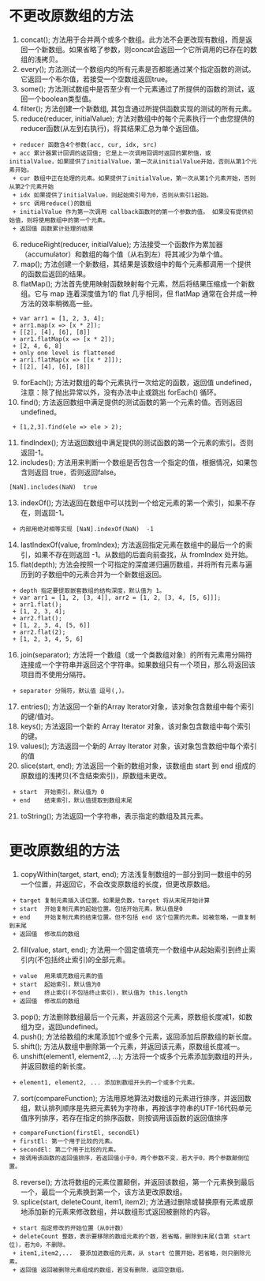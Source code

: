
# 不更改原数组的方法
1. concat(); 方法用于合并两个或多个数组。此方法不会更改现有数组，而是返回一个新数组。如果省略了参数，则concat会返回一个它所调用的已存在的数组的浅拷贝。
2. every(); 方法测试一个数组内的所有元素是否都能通过某个指定函数的测试。它返回一个布尔值，若接受一个空数组返回true。
3. some(); 方法测试数组中是否至少有一个元素通过了所提供的函数的测试，返回一个boolean类型值。
4. filter(); 方法创建一个新数组, 其包含通过所提供函数实现的测试的所有元素。
5. reduce(reducer, initialValue); 方法对数组中的每个元素执行一个由您提供的reducer函数(从左到右执行)，将其结果汇总为单个返回值。
```
 + reducer 函数含4个参数(acc, cur, idx, src)
 + acc 累计器累计回调的返回值; 它是上一次调用回调时返回的累积值，或initialValue，如果提供了initialValue，第一次从initialValue开始，否则从第1个元素开始。
 + cur 数组中正在处理的元素。如果提供了initialValue，第一次从第1个元素开始，否则从第2个元素开始
 + idx 如果提供了initialValue，则起始索引号为0，否则从索引1起始。
 + src 调用reduce()的数组
 + initialValue 作为第一次调用 callback函数时的第一个参数的值。 如果没有提供初始值，则将使用数组中的第一个元素。
 + 返回值 函数累计处理的结果
```
6. reduceRight(reducer, initialValue); 方法接受一个函数作为累加器（accumulator）和数组的每个值（从右到左）将其减少为单个值。
7. map(); 方法创建一个新数组，其结果是该数组中的每个元素都调用一个提供的函数后返回的结果。
8. flatMap(); 方法首先使用映射函数映射每个元素，然后将结果压缩成一个新数组。它与 map 连着深度值为1的 flat 几乎相同，但 flatMap 通常在合并成一种方法的效率稍微高一些。
```
 + var arr1 = [1, 2, 3, 4];
 + arr1.map(x => [x * 2]); 
 + [[2], [4], [6], [8]]
 + arr1.flatMap(x => [x * 2]);
 + [2, 4, 6, 8]
 + only one level is flattened
 + arr1.flatMap(x => [[x * 2]]);
 + [[2], [4], [6], [8]]
```
9. forEach(); 方法对数组的每个元素执行一次给定的函数，返回值 undefined，注意：除了抛出异常以外，没有办法中止或跳出 forEach() 循环。
10. find(); 方法返回数组中满足提供的测试函数的第一个元素的值。否则返回 undefined。
```
 + [1,2,3].find(ele => ele > 2);
```
11. findIndex(); 方法返回数组中满足提供的测试函数的第一个元素的索引。否则返回-1。
12. includes(); 方法用来判断一个数组是否包含一个指定的值，根据情况，如果包含则返回 true，否则返回false。
```
[NaN].includes(NaN)  true
```
13. indexOf(); 方法返回在数组中可以找到一个给定元素的第一个索引，如果不存在，则返回-1。
```
 + 内部用绝对相等实现 [NaN].indexOf(NaN)  -1
```
14. lastIndexOf(value, fromIndex); 方法返回指定元素在数组中的最后一个的索引，如果不存在则返回 -1。从数组的后面向前查找，从 fromIndex 处开始。
15. flat(depth); 方法会按照一个可指定的深度递归遍历数组，并将所有元素与遍历到的子数组中的元素合并为一个新数组返回。
```
 + depth 指定要提取嵌套数组的结构深度，默认值为 1。
 + var arr1 = [1, 2, [3, 4]], arr2 = [1, 2, [3, 4, [5, 6]]];
 + arr1.flat();
 + [1, 2, 3, 4];
 + arr2.flat();
 + [1, 2, 3, 4, [5, 6]]
 + arr2.flat(2);
 + [1, 2, 3, 4, 5, 6]
```
16. join(separator); 方法将一个数组（或一个类数组对象）的所有元素用分隔符连接成一个字符串并返回这个字符串。如果数组只有一个项目，那么将返回该项目而不使用分隔符。
```
 + separator 分隔符，默认值 逗号(,)。
```
17. entries(); 方法返回一个新的Array Iterator对象，该对象包含数组中每个索引的键/值对。
18. keys(); 方法返回一个新的 Array Iterator 对象，该对象包含数组中每个索引的键。
19. values(); 方法返回一个新的 Array Iterator 对象，该对象包含数组中每个索引的值
20. slice(start, end); 方法返回一个新的数组对象，该数组由 start 到 end 组成的原数组的浅拷贝(不含结束索引)，原数组未更改。
```
 + start  开始索引，默认值为 0
 + end    结束索引，默认值提取到数组末尾
```
21. toString(); 方法返回一个字符串，表示指定的数组及其元素。


# 更改原数组的方法
1. copyWithin(target, start, end);  方法浅复制数组的一部分到同一数组中的另一个位置，并返回它，不会改变原数组的长度，但更改原数组。
```
 + target 复制元素插入该位置。如果是负数，target 将从末尾开始计算
 + start  开始复制元素的起始位置。包括开始元素，默认值是0
 + end    开始复制元素的结束位置。但不包括 end 这个位置的元素。如被忽略，一直复制到末尾
 + 返回值  修改后的数组
```
2. fill(value, start, end);  方法用一个固定值填充一个数组中从起始索引到终止索引内(不包括终止索引)的全部元素。
```
 + value  用来填充数组元素的值
 + start  起始索引，默认值为0
 + end    终止索引(不包括终止索引)，默认值为 this.length
 + 返回值  修改后的数组
```
3. pop(); 方法删除数组最后一个元素，并返回这个元素，原数组长度减1，如数组为空，返回undefined。
4. push(); 方法给数组的末尾添加1个或多个元素，返回添加后原数组的新长度。
5. shift(); 方法从数组中删除第一个元素，并返回该元素，原数组长度减一。
6. unshift(element1, element2, ...); 方法将一个或多个元素添加到数组的开头，并返回数组的新长度。
```
 + element1, element2, ... 添加到数组开头的一个或多个元素。
```
7. sort(compareFunction); 方法用原地算法对数组的元素进行排序，并返回数组，默认排列顺序是先把元素转为字符串，再按该字符串的UTF-16代码单元值序列排序，若存在指定的排序函数，则按调用该函数的返回值排序
```
 + compareFunction(firstEl, secondEl) 
 + firstEl: 第一个用于比较的元素。
 + secondEl: 第二个用于比较的元素。
 + 按调用该函数的返回值排序，若返回值小于0，两个参数不变，若大于0，两个参数颠倒位置。
```
8. reverse(); 方法将数组的元素位置颠倒，并返回该数组，第一个元素换到最后一个，最后一个元素换到第一个，该方法更改原数组。
9. splice(start, deleteCount, item1, item2); 方法通过删除或替换原有元素或原地添加新的元素来修改数组，并以数组形式返回被删除的内容。
```
 + start 指定修改的开始位置（从0计数）
 + deleteCount 整数，表示要移除的数组元素的个数，若省略，删除到末尾(含第 start 位)，若为0，不删除。
 + item1,item2,...  要添加进数组的元素，从 start 位置开始，若省略，则只删除元素。
 + 返回值 返回被删除元素组成的数组，若没有删除，返回空数组。
```





